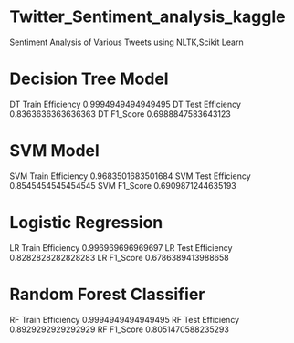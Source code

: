 # Twitter_Sentiment_analysis_kaggle
Sentiment Analysis of Various Tweets using NLTK,Scikit Learn

# Decision Tree Model
DT Train Efficiency  0.9994949494949495
DT Test Efficiency  0.8363636363636363
DT F1_Score  0.6988847583643123


# SVM Model
SVM Train Efficiency  0.9683501683501684
SVM Test Efficiency  0.8545454545454545
SVM F1_Score  0.6909871244635193


# Logistic Regression
LR Train Efficiency  0.996969696969697
LR Test Efficiency  0.8282828282828283
LR F1_Score  0.6786389413988658


# Random Forest Classifier
RF Train Efficiency  0.9994949494949495
RF Test Efficiency  0.8929292929292929
RF F1_Score  0.8051470588235293
